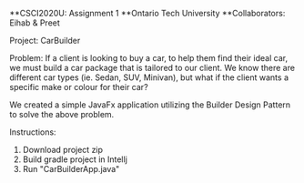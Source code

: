 **CSCI2020U: Assignment 1
**Ontario Tech University
**Collaborators: Eihab & Preet

Project: 
CarBuilder

Problem: 
If a client is looking to buy a car, to help them find their ideal car, we must build a car package that is tailored to our client. We know there are different car types (ie. Sedan, SUV, Minivan), but what if the client wants a specific make or colour for their car? 

We created a simple JavaFx application utilizing the Builder Design Pattern to solve the above problem. 

Instructions: 

1) Download project zip
2) Build gradle project in Intellj
3) Run "CarBuilderApp.java" 
